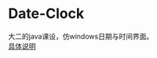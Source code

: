 # Date-Clock
大二的java课设，仿windows日期与时间界面。  
[具体说明](https://github.com/Xiaoyao-L/Date-Clock/blob/master/report.pdf)

